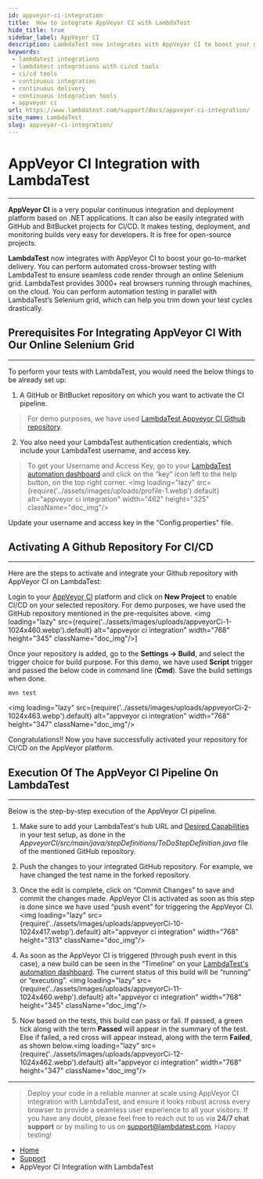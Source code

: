 ```yaml
---
id: appveyor-ci-integration
title:  How to integrate AppVeyor CI with LambdaTest
hide_title: true
sidebar_label: AppVeyor CI
description: LambdaTest now integrates with AppVeyor CI to boost your go-to-market delivery. Perform automated cross-browser testing on 3000+ browser environment combinations.
keywords:
 - lambdatest integrations
 - lambdatest integrations with ci/cd tools
 - ci/cd tools
 - continuous integration
 - continuous delivery
 - continuous integration tools
 - appveyor ci
url: https://www.lambdatest.com/support/docs/appveyor-ci-integration/
site_name: LambdaTest
slug: appveyor-ci-integration/
---
```

<script type="application/ld+json"
      dangerouslySetInnerHTML={{ __html: JSON.stringify({
       "@context": "https://schema.org",
        "@type": "BreadcrumbList",
        "itemListElement": [{
          "@type": "ListItem",
          "position": 1,
          "name": "LambdaTest",
          "item": "https://www.lambdatest.com"
        },{
          "@type": "ListItem",
          "position": 2,
          "name": "Support",
          "item": "https://www.lambdatest.com/support/docs/"
        },{
          "@type": "ListItem",
          "position": 3,
          "name": "AppVeyor CI Integration",
          "item": "https://www.lambdatest.com/support/docs/appveyor-ci-integration/"
        }]
      })
    }}
></script>

# AppVeyor CI Integration with LambdaTest
* * *

**AppVeyor CI** is a very popular continuous integration and deployment platform based on .NET applications. It can also be easily integrated with GitHub and BitBucket projects for CI/CD. It makes testing, deployment, and monitoring builds very easy for developers. It is free for open-source projects.

**LambdaTest** now integrates with AppVeyor CI to boost your go-to-market delivery. You can perform automated cross-browser testing with LambdaTest to ensure seamless code render through an online Selenium grid. LambdaTest provides 3000+ real browsers running through machines, on the cloud. You can perform automation testing in parallel with LambdaTest’s Selenium grid, which can help you trim down your test cycles drastically.

## Prerequisites For Integrating AppVeyor CI With Our Online Selenium Grid

* * *

To perform your tests with LambdaTest, you would need the below things to be already set up:

1.  A GitHub or BitBucket repository on which you want to activate the CI pipeline.

> For demo purposes, we have used [LambdaTest Appveyor CI Github repository](https://github.com/lambdatest/AppveyorCI).

2.  You also need your LambdaTest authentication credentials, which include your LambdaTest username, and access key.

> To get your Username and Access Key, go to your [LambdaTest automation dashboard](https://automation.lambdatest.com/) and click on the “key” icon left to the help button, on the top right corner. <img loading="lazy" src={require('../assets/images/uploads/profile-1.webp').default} alt="appveyor ci integration" width="462" height="325" className="doc_img"/>

Update your username and access key in the "Config.properties" file.

## Activating A Github Repository For CI/CD

* * *

Here are the steps to activate and integrate your Github repository with AppVeyor CI on LambdaTest:

Login to your [AppVeyor CI](https://ci.appveyor.com/) platform and click on **New Project** to enable CI/CD on your selected repository. For demo purposes, we have used the GitHub repository mentioned in the pre-requisites above. <img loading="lazy" src={require('../assets/images/uploads/appveyorCi-1-1024x460.webp').default} alt="appveyor ci integration" width="768" height="345" className="doc_img"/>]

Once your repository is added, go to the **Settings -> Build**, and select the trigger choice for build purpose. For this demo, we have used **Script** trigger and passed the below code in command line (**Cmd**). Save the build settings when done.

```
mvn test
```

<img loading="lazy" src={require('../assets/images/uploads/appveyorCi-2-1024x463.webp').default} alt="appveyor ci integration" width="768" height="347" className="doc_img"/>

Congratulations!! Now you have successfully activated your repository for CI/CD on the AppVeyor platform.

## Execution Of The AppVeyor CI Pipeline On LambdaTest

* * *

Below is the step-by-step execution of the AppVeyor CI pipeline.

1.  Make sure to add your LambdaTest's hub URL and [Desired Capabilities](/docs/selenium-automation-capabilities/) in your test setup, as done in the _AppveyorCI/src/main/java/stepDefinitions/ToDoStepDefinition.java_ file of the mentioned GitHub repository.

2.  Push the changes to your integrated GitHub repository. For example, we have changed the test name in the forked repository.
3.  Once the edit is complete, click on “Commit Changes” to save and commit the changes made. AppVeyor CI is activated as soon as this step is done since we have used “push event” for triggering the AppVeyor CI. <img loading="lazy" src={require('../assets/images/uploads/appveyorCi-10-1024x417.webp').default} alt="appveyor ci integration" width="768" height="313" className="doc_img"/>

4.  As soon as the AppVeyor CI is triggered (through push event in this case), a new build can be seen in the “Timeline” on your [LambdaTest's automation dashboard](https://automation.lambdatest.com/timeline/). The current status of this build will be “running” or “executing”. <img loading="lazy" src={require('../assets/images/uploads/appveyorCi-11-1024x460.webp').default} alt="appveyor ci integration" width="768" height="345" className="doc_img"/>

5.  Now based on the tests, this build can pass or fail. If passed, a green tick along with the term **Passed** will appear in the summary of the test. Else if failed, a red cross will appear instead, along with the term **Failed**, as shown below.<img loading="lazy" src={require('../assets/images/uploads/appveyorCi-12-1024x462.webp').default} alt="appveyor ci integration" width="768" height="347" className="doc_img"/>

***

> Deploy your code in a reliable manner at scale using AppVeyor CI integration with LambdaTest, and ensure it looks robust across every browser to provide a seamless user experience to all your visitors. If you have any doubt, please feel free to reach out to us via **24/7 chat support** or by mailing to us on [support@lambdatest.com](mailto:support@lambdatest.com). Happy testing! 

<nav aria-label="breadcrumbs">
  <ul className="breadcrumbs">
    <li className="breadcrumbs__item">
      <a className="breadcrumbs__link" href="https://www.lambdatest.com">Home</a>
    </li>
    <li className="breadcrumbs__item">
      <a className="breadcrumbs__link" target="_ self" href="https://www.lambdatest.com/support/docs/">Support</a>
    </li>
    <li className="breadcrumbs__item breadcrumbs__item--active">
      <span className="breadcrumbs__link"> AppVeyor CI Integration with LambdaTest</span>
    </li>
  </ul>
</nav>